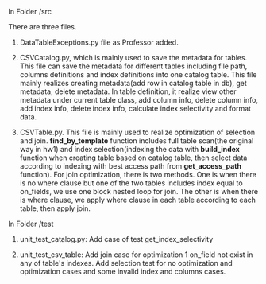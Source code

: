 In Folder /src

There are three files. 

1. DataTableExceptions.py file as Professor added. 

2. CSVCatalog.py, which is mainly used to save the metadata for tables. This file can save the metadata for different tables including file path, columns definitions and index definitions into one catalog table. This file mainly realizes creating metadata(add row in catalog table in db), get metadata, delete metadata. In table definition, it realize view other metadata under current table class, add column info, delete column info, add index info, delete index info, calculate index selectivity and format data.

3. CSVTable.py. This file is mainly used to realize optimization of selection and join. **find_by_template** function includes full table scan(the original way in hw1) and index selection(indexing the data with **build_index** function when creating table based on catalog table, then select data according to indexing with best access path from **get_access_path** function). For join optimization, there is two methods. One is when there is no where clause but one of the two tables includes index equal to on_fields, we use one block nested loop for join. The other is when there is where clause, we apply where clause in each table according to each table, then apply join.

In Folder /test

1. unit_test_catalog.py: Add case of test get_index_selectivity

2. unit_test_csv_table: Add join case for optimization 1 on_field not exist in any of table's indexes. Add selection test for no optimization and optimization cases and some invalid index and columns cases.